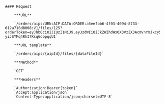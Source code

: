     #### Request

        ***URL**

        `/orders/aips/URN:AIP:DATA:ORDER:a6eefbb6-4f03-4094-8733-612a716d8008:V1/files/125?orderToken=eyJhbGciOiJIUzI1NiJ9.eyJzdWIiOiJkZWZhdWx0X3VzZXJAcmVnYXJkcy5mciIsInJvbGUiOiJSRUdJU1RFUkVEX1VTRVIiLCJPUkRFUl9JRCI6IjIwIiwiZXhwIjoxNTY0MDM5ODAzLCJ0ZW5hbnQiOiJvcmRlcjEiLCJlbWFpbCI6ImRlZmF1bHRfdXNlckByZWdhcmRzLmZyIn0.lJojfZKlnoUxR5utuoU-yiJSYMq4RhI7Ksq6obpqqUI`

        ***URL template**

        `/orders/aips/{aipId}/files/{dataFileId}`

        ***Method**

        `GET`

        ***Headers**

        `Authorization:Bearer{token}`
        `Accept:application/json`
        `Content-Type:application/json;charset=UTF-8`
